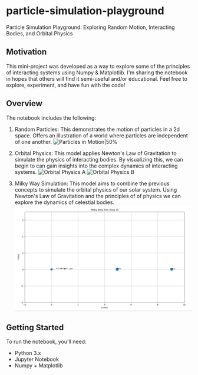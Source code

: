 # particle-simulation-playground
Particle Simulation Playground: Exploring Random Motion, Interacting Bodies, and Orbital Physics

## Motivation

This mini-project was developed as a way to explore some of the principles of interacting systems using Numpy & Matplotlib. I'm sharing the notebook in hopes that others will find it semi-useful and/or educational. Feel free to explore, experiment, and have fun with the code!

## Overview

The notebook includes the following:

1. Random Particles: This demonstrates the motion of particles in a 2d space. Offers an illustration of a world where particles are independent of one another.
![Particles in Motion|50%](animations/ani1.gif)

2. Orbital Physics: This model applies Newton's Law of Gravitation to simulate the physics of interacting bodies. By visualizing this, we can begin to can gain insights into the complex dynamics of interacting systems.
![Orbital Physics A](animations/ani2a.gif)
![Orbital Physics B](animations/ani2b.gif)

3. Milky Way Simulation: This model aims to combine the previous concepts to simulate the orbital physics of our solar system. Using Newton's Law of Gravitation and the principles of of physics we can explore the dynamics of celestial bodies.
![Milky Way Simulation](animations/ani3.gif)

## Getting Started

To run the notebook, you'll need:

- Python 3.x
- Jupyter Notebook
- Numpy + Matplotlib
